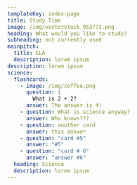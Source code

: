 ```yaml
---
templateKey: index-page
title: Study Time
image: /img/vectorstock_953773.png
heading: What would you like to study?
subheading: not currently used
mainpitch:
  title: ELA
  description: lorem ipsum
description: lorem ipsum
science:
  flashcards:
    - image: /img/coffee.png
      question: |
        What is 2 + 2?
      answer: The answer is 4!
    - question: What is science anyway?
      answer: Who knows???
    - question: another card
      answer: this answer
    - question: "card #5"
      answer: "#5"
    - question: "card # 6"
      answer: "answer #6"
  heading: Science
  description: lorem ipsum
---
```

